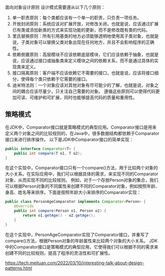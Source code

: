 
面向对象设计原则
设计模式需要遵从以下几个原则：
1. 单一职责原则：每个类都应该有一个单一的职责，只负责一项任务。
2. 开放封闭原则：系统应该对扩展开放，对修改关闭，也就是说，应该通过扩展已有类或添加新类的方式来实现功能的更新，而不是修改既有类的代码。
3. 里氏替换原则：所有引用基类的地方必须能够透明地使用其子类对象，也就是说，子类对象可以替换父类对象出现在任何地方，并且不会影响程序的正确性。
4. 依赖倒置原则：高层模块不应该依赖底层模块，它们应该依赖于抽象，也就是说，应该通过接口或抽象类来定义模块之间的依赖关系，而不是通过具体的实现类来定义。
5. 接口隔离原则：客户端不应该依赖它不需要的接口，也就是说，应该将接口细分，使得每个类只依赖于它需要的接口。
6. 迪米特法则：一个对象应该对其他对象有尽可能少的了解，也就是说，对象之间的耦合应该尽量少，只关注自己需要的对象。
   遵循这些原则可以使得代码更加可读、可维护和可扩展，同时也能够提高代码的质量和重用性。
   
## 策略模式
在JDK中，Comparator接口就是策略模式的典型应用。Comparator接口是用来定义两个对象之间的比较规则的，在Java中，很多数据结构都依赖于Comparator接口来进行排序操作。
以下是JDK中Comparator接口的简单实现：
```java
public interface Comparator<T> {
    public int compare(T o1, T o2);
}
```
在这个实现中，Comparator接口只有一个compare()方法，用于比较两个对象的大小关系。在实际应用中，我们可以根据具体的需求，来实现不同的Comparator对象，从而实现不同的比较规则。
例如，对于一个存放Person对象的集合，我们可以根据Person对象的不同属性来创建不同的Comparator对象，例如按照年龄、身高、姓名等来排序。下面是按照年龄大小来排序的Comparator实现：
```java
public class PersonAgeComparator implements Comparator<Person> {
    @Override
    public int compare(Person o1, Person o2) {
        return o1.getAge() - o2.getAge();
    }
}
```
在这个实现中，PersonAgeComparator实现了Comparator接口，并重写了compare()方法，根据Person对象的年龄属性来比较两个对象的大小关系。
JDK中的Comparator接口是策略模式的典型应用，它使得我们可以根据不同的需求来创建不同的比较规则，提高了程序的灵活性和可扩展性。


https://tech.meituan.com/2022/03/10/interesting-talk-about-design-patterns.html